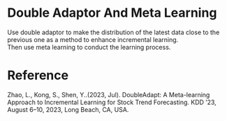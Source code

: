# Double Adaptor And Meta Learning

Use double adaptor to make the distribution of the latest data close to the previous one
as a method to enhance incremental learning.\
Then use meta learning to conduct the learning process.

# Reference
Zhao, L., Kong, S., Shen, Y..(2023, Jul). DoubleAdapt: A Meta-learning Approach to Incremental Learning for Stock Trend Forecasting. KDD ’23, August 6–10, 2023, Long Beach, CA, USA.
